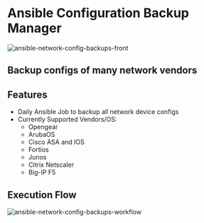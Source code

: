 # Ansible Configuration Backup Manager
![ansible-network-config-backups-front](https://user-images.githubusercontent.com/29799963/184521743-39d040f1-13ab-497b-a2bd-70849ad74ba9.png)
## Backup configs of many network vendors

## Features

- Daily Ansible Job to backup all network device configs
- Currently Supported Vendors/OS:
  - Opengear
  - ArubaOS
  - Cisco ASA and IOS
  - Fortios
  - Junos
  - Citrix Netscaler
  - Big-IP F5

## Execution Flow
![ansible-network-config-backups-workflow](https://user-images.githubusercontent.com/29799963/184521753-551d56ae-fbc4-49ac-8d2a-ff67c662e41f.png)
